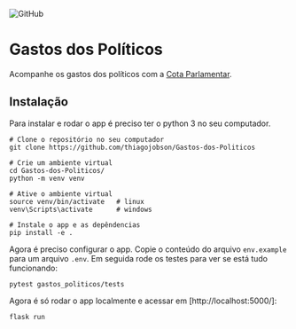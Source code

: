 ![GitHub](https://img.shields.io/github/license/thiagojobson/Gastos-dos-Politicos)

# Gastos dos Políticos

Acompanhe os gastos dos políticos com a [Cota Parlamentar](https://www.camara.leg.br/transparencia/gastos-parlamentares).

## Instalação

Para instalar e rodar o app é preciso ter o python 3 no seu computador.

```
# Clone o repositório no seu computador
git clone https://github.com/thiagojobson/Gastos-dos-Politicos

# Crie um ambiente virtual
cd Gastos-dos-Politicos/
python -m venv venv

# Ative o ambiente virtual
source venv/bin/activate   # linux
venv\Scripts\activate      # windows

# Instale o app e as depêndencias
pip install -e .
```

Agora é preciso configurar o app. Copie o conteúdo do arquivo `env.example` para um arquivo `.env`.
Em seguida rode os testes para ver se está tudo funcionando:

```
pytest gastos_politicos/tests
```

Agora é só rodar o app localmente e acessar em [http://localhost:5000/]:

```
flask run
```
